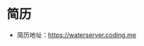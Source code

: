 # 简历
- 简历地址：<a href="https://waterserver.coding.me" target="_blank">https://waterserver.coding.me</a>
